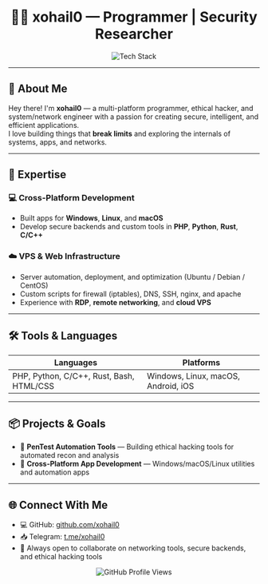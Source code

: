 <h1 align="center">👨‍💻 xohail0 — Programmer | Security Researcher</h1>

<p align="center">
  <img src="https://skillicons.dev/icons?i=linux,windows,macos,php,python,cpp,html,css,js,mysql,rust,androidstudio,react,nodejs,bash" alt="Tech Stack" />
</p>

---

## 🚀 About Me

Hey there! I'm **xohail0** — a multi-platform programmer, ethical hacker, and system/network engineer with a passion for creating secure, intelligent, and efficient applications.  
I love building things that **break limits** and exploring the internals of systems, apps, and networks.

---

## 🧠 Expertise

### 💻 Cross-Platform Development
- Built apps for **Windows**, **Linux**, and **macOS**
- Develop secure backends and custom tools in **PHP**, **Python**, **Rust**, **C/C++**


### ☁️ VPS & Web Infrastructure
- Server automation, deployment, and optimization (Ubuntu / Debian / CentOS)
- Custom scripts for firewall (iptables), DNS, SSH, nginx, and apache
- Experience with **RDP**, **remote networking**, and **cloud VPS**

---

## 🛠 Tools & Languages

| Languages | Platforms |
|----------|-----------|
| PHP, Python, C/C++, Rust, Bash, HTML/CSS | Windows, Linux, macOS, Android, iOS |

---

## 📦 Projects & Goals

- 🧪 **PenTest Automation Tools** — Building ethical hacking tools for automated recon and analysis
- 📲 **Cross-Platform App Development** — Windows/macOS/Linux utilities and automation apps

---

## 🌐 Connect With Me

- 💻 GitHub: [github.com/xohail0](https://github.com/xohail0)
- 📥 Telegram: [t.me/xohail0](https://t.me/xohail0)
- 💬 Always open to collaborate on networking tools, secure backends, and ethical hacking tools

<p align="center">
  <img src="https://komarev.com/ghpvc/?username=xohail0&style=flat-square&color=blue" alt="GitHub Profile Views" />
</p>

